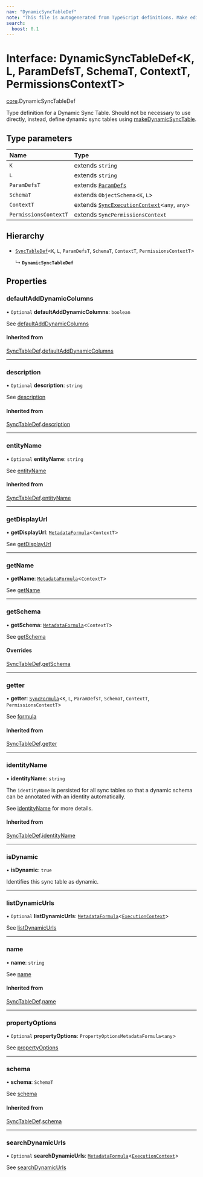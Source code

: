 ```yaml
---
nav: "DynamicSyncTableDef"
note: "This file is autogenerated from TypeScript definitions. Make edits to the comments in the TypeScript file and then run `make docs` to regenerate this file."
search:
  boost: 0.1
---
```

# Interface: DynamicSyncTableDef<K, L, ParamDefsT, SchemaT, ContextT, PermissionsContextT\>

[core](../modules/core.md).DynamicSyncTableDef

Type definition for a Dynamic Sync Table. Should not be necessary to use directly,
instead, define dynamic sync tables using [makeDynamicSyncTable](../functions/core.makeDynamicSyncTable.md).

## Type parameters

| Name | Type |
| :------ | :------ |
| `K` | extends `string` |
| `L` | extends `string` |
| `ParamDefsT` | extends [`ParamDefs`](../types/core.ParamDefs.md) |
| `SchemaT` | extends `ObjectSchema`<`K`, `L`\> |
| `ContextT` | extends [`SyncExecutionContext`](core.SyncExecutionContext.md)<`any`, `any`\> |
| `PermissionsContextT` | extends `SyncPermissionsContext` |

## Hierarchy

- [`SyncTableDef`](core.SyncTableDef.md)<`K`, `L`, `ParamDefsT`, `SchemaT`, `ContextT`, `PermissionsContextT`\>

  ↳ **`DynamicSyncTableDef`**

## Properties

### defaultAddDynamicColumns

• `Optional` **defaultAddDynamicColumns**: `boolean`

See [defaultAddDynamicColumns](core.DynamicOptions.md#defaultadddynamiccolumns)

#### Inherited from

[SyncTableDef](core.SyncTableDef.md).[defaultAddDynamicColumns](core.SyncTableDef.md#defaultadddynamiccolumns)

___

### description

• `Optional` **description**: `string`

See [description](core.SyncTableOptions.md#description)

#### Inherited from

[SyncTableDef](core.SyncTableDef.md).[description](core.SyncTableDef.md#description)

___

### entityName

• `Optional` **entityName**: `string`

See [entityName](core.DynamicOptions.md#entityname)

#### Inherited from

[SyncTableDef](core.SyncTableDef.md).[entityName](core.SyncTableDef.md#entityname)

___

### getDisplayUrl

• **getDisplayUrl**: [`MetadataFormula`](../types/core.MetadataFormula.md)<`ContextT`\>

See [getDisplayUrl](core.DynamicSyncTableOptions.md#getdisplayurl)

___

### getName

• **getName**: [`MetadataFormula`](../types/core.MetadataFormula.md)<`ContextT`\>

See [getName](core.DynamicSyncTableOptions.md#getname)

___

### getSchema

• **getSchema**: [`MetadataFormula`](../types/core.MetadataFormula.md)<`ContextT`\>

See [getSchema](core.DynamicSyncTableOptions.md#getschema)

#### Overrides

[SyncTableDef](core.SyncTableDef.md).[getSchema](core.SyncTableDef.md#getschema)

___

### getter

• **getter**: [`SyncFormula`](../types/core.SyncFormula.md)<`K`, `L`, `ParamDefsT`, `SchemaT`, `ContextT`, `PermissionsContextT`\>

See [formula](core.SyncTableOptions.md#formula)

#### Inherited from

[SyncTableDef](core.SyncTableDef.md).[getter](core.SyncTableDef.md#getter)

___

### identityName

• **identityName**: `string`

The `identityName` is persisted for all sync tables so that a dynamic schema
can be annotated with an identity automatically.

See [identityName](core.SyncTableOptions.md#identityname) for more details.

#### Inherited from

[SyncTableDef](core.SyncTableDef.md).[identityName](core.SyncTableDef.md#identityname)

___

### isDynamic

• **isDynamic**: ``true``

Identifies this sync table as dynamic.

___

### listDynamicUrls

• `Optional` **listDynamicUrls**: [`MetadataFormula`](../types/core.MetadataFormula.md)<[`ExecutionContext`](core.ExecutionContext.md)\>

See [listDynamicUrls](core.DynamicSyncTableOptions.md#listdynamicurls)

___

### name

• **name**: `string`

See [name](core.SyncTableOptions.md#name)

#### Inherited from

[SyncTableDef](core.SyncTableDef.md).[name](core.SyncTableDef.md#name)

___

### propertyOptions

• `Optional` **propertyOptions**: `PropertyOptionsMetadataFormula`<`any`\>

See [propertyOptions](core.DynamicSyncTableOptions.md#propertyoptions)

___

### schema

• **schema**: `SchemaT`

See [schema](core.SyncTableOptions.md#schema)

#### Inherited from

[SyncTableDef](core.SyncTableDef.md).[schema](core.SyncTableDef.md#schema)

___

### searchDynamicUrls

• `Optional` **searchDynamicUrls**: [`MetadataFormula`](../types/core.MetadataFormula.md)<[`ExecutionContext`](core.ExecutionContext.md)\>

See [searchDynamicUrls](core.DynamicSyncTableOptions.md#searchdynamicurls)
